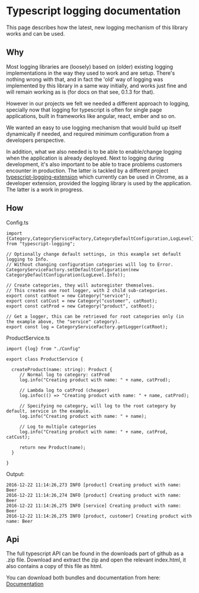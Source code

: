 # Typescript logging documentation

This page describes how the latest, new logging mechanism of this library works and can be used.

## Why

Most logging libraries are (loosely) based on (older) existing logging implementations
in the way they used to work and are setup. There's nothing wrong with that, and in fact
the 'old' way of logging was implemented by this library in a same way initially,
and works just fine and will remain working as is (for docs on that see, 0.1.3 for that).

However in our projects we felt we needed a different approach to logging, specially
now that logging for typescript is often for single page applications, built in frameworks
like angular, react, ember and so on.

We wanted an easy to use logging mechanism that would build up itself dynamically if needed,
and required minimum configuration from a developers perspective.

In addition, what we also needed is to be able to enable/change logging when the application
is already deployed.
Next to logging during development, it's also important to be able to trace problems
customers encounter in production.
The latter is tackled by a different project [typescript-logging-extension](https://github.com/mreuvers/typescript-logging-extension) which
currently can be used in Chrome, as a developer extension, provided the logging library
is used by the application. The latter is a work in progress.

## How

Config.ts
~~~
import {Category,CategoryServiceFactory,CategoryDefaultConfiguration,LogLevel} from "typescript-logging";

// Optionally change default settings, in this example set default logging to Info.
// Without changing configuration categories will log to Error.
CategoryServiceFactory.setDefaultConfiguration(new CategoryDefaultConfiguration(LogLevel.Info));

// Create categories, they will autoregister themselves.
// This creates one root logger, with 2 child sub-categories.
export const catRoot = new Category("service");
export const catCust = new Category("customer", catRoot);
export const catProd = new Category("product", catRoot);

// Get a logger, this can be retrieved for root categories only (in the example above, the "service" category).
export const log = CategoryServiceFactory.getLogger(catRoot);
~~~

ProductService.ts
~~~
import {log} from "./Config"

export class ProductService {

  createProduct(name: string): Product {
     // Normal log to category: catProd
     log.info("Creating product with name: " + name, catProd);

     // Lambda log to catProd (cheaper)
     log.infoc(() => "Creating product with name: " + name, catProd);

     // Specifying no category, will log to the root category by default, service in the example.
     log.info("Creating product with name: " + name);

     // Log to multiple categories
     log.info("Creating product with name: " + name, catProd, catCust);

     return new Product(name);
  }

}
~~~

Output:
~~~
2016-12-22 11:14:26,273 INFO [product] Creating product with name: Beer
2016-12-22 11:14:26,274 INFO [product] Creating product with name: Beer
2016-12-22 11:14:26,275 INFO [service] Creating product with name: Beer
2016-12-22 11:14:26,275 INFO [product, customer] Creating product with name: Beer
~~~

## Api

The full typescript API can be found in the downloads part of github as a .zip file. Download and extract the zip and open the relevant index.html,
it also contains a copy of this file as html.

You can download both bundles and documentation from here: [Documentation](https://github.com/mreuvers/typescript-logging/tree/master/downloads/bundle/latest)